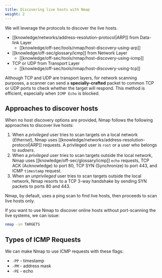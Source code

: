 ```yaml
---
title: Discovering live hosts with Nmap
weight: 2
---
```


We will leverage the protocols to discover the live hosts.

- [[knowledge/networks/address-resolution-protocol|ARP]] from Data-link Layer
  - [[knowledge/off-sec/tools/nmap/host-discovery-using-arp]]
- [[knowledge/off-sec/glossary/icmp]] from Network Layer
  - [[knowledge/off-sec/tools/nmap/host-discovery-using-icmp]]
- TCP or UDP from Transport Layer
  - [[knowledge/off-sec/tools/nmap/host-discovery-using-tcp]]

Although TCP and UDP are transport layers, for network scanning purposes, a scanner can send a **specially-crafted** packet to common TCP or UDP ports to check whether the target will respond. This method is efficient, especially when `ICMP Echo` is blocked.

## Approaches to discover hosts

When no host discovery options are provided, Nmap follows the following approaches to discover live hosts:

1.  When a *privileged* user tries to scan targets on a local network (_Ethernet_), Nmap uses [[knowledge/networks/address-resolution-protocol|ARP]] requests. A privileged user is `root` or a user who belongs to _sudoers_.
2.  When a *privileged* user tries to scan targets outside the local network, Nmap uses [[knowledge/off-sec/glossary/icmp]] `echo` requests, TCP ACK (Acknowledge) to port 80, TCP SYN (Synchronize) to port 443, and ICMP `timestamp` request.
3.  When an *unprivileged* user tries to scan targets outside the local network, Nmap resorts to a TCP 3-way handshake by sending SYN packets to ports 80 and 443.

Nmap, by default, uses a ping scan to find live hosts, then proceeds to scan live hosts only.

If you want to use Nmap to discover online hosts without port-scanning the live systems, we can issue:

```sh
nmap -sn TARGETS
```

## Types of ICMP Requests

We can make Nmap to use ICMP requests with these flags:

- `-PP` - timestamp
- `-PM` - address mask
- `-PE` - echo
